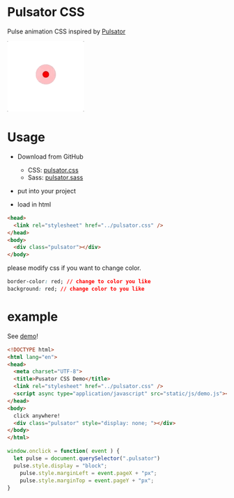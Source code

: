 # Pulsator CSS
Pulse animation CSS inspired by [Pulsator](https://github.com/shu223/Pulsator)

![](capture/pulsator-css.gif)


# Usage
+ Download from GitHub
  - CSS: [pulsator.css](pulsator.css)
  - Sass: [pulsator.sass](pulsator.sass)

+ put into your project
+ load in html

```html
<head>
  <link rel="stylesheet" href="../pulsator.css" />
</head>
<body>
  <div class="pulsator"></div>
</body>
``` 

please modify css if you want to change color.

```css
border-color: red; // change to color you like
background: red; // change color to you like
```


# example
See [demo](https://shisama.github.io/Pulsator-CSS/demo/)!

```html
<!DOCTYPE html>
<html lang="en">
<head>
  <meta charset="UTF-8">
  <title>Pusator CSS Demo</title>
  <link rel="stylesheet" href="../pulsator.css" />
  <script async type="application/javascript" src="static/js/demo.js"></script>
</head>
<body>
  click anywhere!
  <div class="pulsator" style="display: none; "></div>
</body>
</html>
```

```js
window.onclick = function( event ) {
  let pulse = document.querySelector(".pulsator")
  pulse.style.display = "block";
	pulse.style.marginLeft = event.pageX + "px";
	pulse.style.marginTop = event.pageY + "px";
}
```

